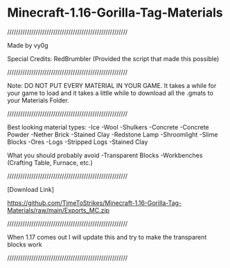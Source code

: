 # Minecraft-1.16-Gorilla-Tag-Materials

///////////////////////////////////////////////////////

Made by vy0g

Special Credits: RedBrumbler (Provided the script that made this possible)

///////////////////////////////////////////////////////

Note: DO NOT PUT EVERY MATERIAL IN YOUR GAME. It takes a while for your game to load and it takes a little while to download all the .gmats to your Materials Folder.

///////////////////////////////////////////////////////

Best looking material types:
-Ice
-Wool
-Shulkers
-Concrete
-Concrete Powder
-Nether Brick
-Stained Clay
-Redstone Lamp
-Shroomlight
-Slime Blocks
-Ores
-Logs
-Stripped Logs
-Stained Clay

What you should probably avoid
-Transparent Blocks
-Workbenches (Crafting Table, Furnace, etc.)

///////////////////////////////////////////////////////

[Download Link]

https://github.com/TimeToStrikes/Minecraft-1.16-Gorilla-Tag-Materials/raw/main/Exports_MC.zip

///////////////////////////////////////////////////////

When 1.17 comes out I will update this and try to make the transparent blocks work

///////////////////////////////////////////////////////
